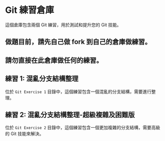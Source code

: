 # Git 練習倉庫

這個倉庫包含兩個 Git 練習，用於測試和提升您的 Git 技能。

## 做題目前，請先自己做 fork 到自己的倉庫做練習。
## 請勿直接在此倉庫做任何的練習。

## 練習 1: 混亂分支結構整理
位於 `Git Exercise 1` 目錄中，這個練習包含一個混亂的分支結構，需要進行整理。

## 練習 2: 混亂分支結構整理-超級複雜及困難版
位於 `Git Exercise 2` 目錄中，這個練習包含一個更加複雜的分支結構，需要高級的 Git 技能來解決。
